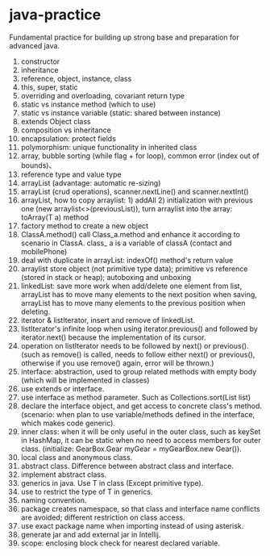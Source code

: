 # java-practice
Fundamental practice for building up strong base and preparation for advanced java.
1. constructor
2. inheritance
3. reference, object, instance, class
4. this, super, static
5. overriding and overloading, covariant return type
6. static vs instance method (which to use)
7. static vs instance variable (static: shared between instance)
8. extends Object class
9. composition vs inheritance
10. encapsulation: protect fields
11. polymorphism: unique functionality in inherited class
12. array, bubble sorting (while flag + for loop), common error (index out of bounds)、
13. reference type and value type
14. arrayList (advantage: automatic re-sizing)
15. arrayList (crud operations), scanner.nextLine() and scanner.nextInt()
16. arrayList, how to copy arraylist: 1) addAll 2) initialization with previous one (new arraylist<>(previousList)), 
    turn arraylist into the array: toArray(T a) method
17. factory method to create a new object
18. ClassA.method() call Class_a.method and enhance it according to scenario in ClassA. 
    class_ a is a variable of classA (contact and mobilePhone)
19. deal with duplicate in arrayList: indexOf() method's return value
20. arraylist store object (not primitive type data); primitive vs reference (stored in stack or heap); 
    autoboxing and unboxing
21. linkedList: save more work when add/delete one element from list, arrayList has to move many elements to the next position when saving,
    arrayList has to move many elements to the previous position when deleting.
22. iterator & listIterator, insert and remove of linkedList.
23. listIterator's infinite loop when using iterator.previous() and followed by iterator.next() because the implementation of its cursor.
24. operation on listIterator needs to be followed by next() or previous(). (such as remove() is called, needs to follow either
    next() or previous(), otherwise if you use remove() again, error will be thrown.)
25. interface: abstraction, used to group related methods with empty body (which will be implemented in classes)
26. use extends or interface.
27. use interface as method parameter. Such as Collections.sort(List<T> list)
28. declare the interface object, and get access to concrete class's method. (scenario: when plan to use variable/methods defined in
    the interface, which makes code generic).
29. inner class: when it will be only useful in the outer class, such as keySet in HashMap, it can be static when no 
    need to access members for outer class. (initialize: GearBox.Gear myGear = myGearBox.new Gear()).
30. local class and anonymous class.
31. abstract class. Difference between abstract class and interface.
32. implement abstract class.
33. generics in java. Use T in class (Except primitive type).
34. use <T extends someClass> to restrict the type of T in generics.
35. naming convention.
36. package creates namespace, so that class and interface name conflicts are avoided; different restriction on class access.
37. use exact package name when importing instead of using asterisk.
38. generate jar and add external jar in Intellij.
39. scope: enclosing block check for nearest declared variable.